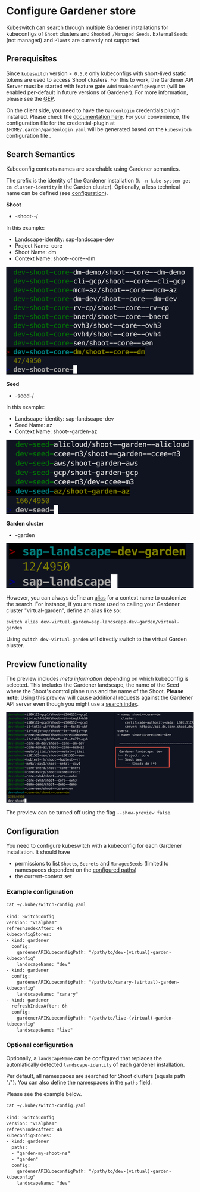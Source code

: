 # Configure Gardener store

Kubeswitch can search through multiple [Gardener](https://gardener.cloud) installations for kubeconfigs 
of `Shoot` clusters and `Shooted /Managed Seeds`.
External `Seeds` (not managed) and `Plants` are currently not supported.

## Prerequisites

Since `kubeswitch` version `> 0.5.0` only kubeconfigs with short-lived static tokens are used to access Shoot clusters.
For this to work, the Gardener API Server must be started with feature gate `AdminKubeconfigRequest` (will be enabled per-default in future versions of Gardener).
For more information, please see the [GEP](https://github.com/gardener/gardener/blob/master/docs/proposals/16-adminkubeconfig-subresource.md).

On the client side, you need to have the `Gardenlogin` credentials plugin installed. Please check the [documentation here](https://github.com/gardener/gardenlogin#installation).
For your convenience, the configuration file for the credential-plugin at `$HOME/.garden/gardenlogin.yaml` will be generated based on the `kubeswitch` configuration file .

## Search Semantics

Kubeconfig contexts names are searchable using Gardener semantics.

The prefix is the identity of the Gardener installation 
(`k -n kube-system get cm cluster-identity` in the Garden cluster).
Optionally, a less technical name can be defined (see [configuration](#configuration)).

**Shoot**
 - <landscape-identity>-shoot-<project-name>-<shoot-name>/<kubeconfig-context>

In this example:
- Landscape-identity: sap-landscape-dev
- Project Name: core
- Shoot Name: dm
- Context Name: shoot--core--dm

![Shoots](search_shoots.png)

**Seed**
- <landscape-identity>-seed-<seed-name>/<kubeconfig-context>

In this example:
- Landscape-identity: sap-landscape-dev
- Seed Name: az
- Context Name: shoot--garden-az

![Seeds](search_seeds.png)

**Garden cluster**
- <landscape-identity>-garden

![garden](search_garden.png)

However, you can always define an [alias](../../../README.md#alias) for a context name to customize the search.
For instance, if you are more used to calling your Gardener cluster "virtual-garden", define an alias like so:

```
switch alias dev-virtual-garden=sap-landscape-dev-garden/virtual-garden
```

Using `switch dev-virtual-garden` will directly switch to the virtual Garden cluster.

## Preview functionality

The preview includes _meta information_ depending on which kubeconfig is selected.
This includes the Gardener landscape, the name of the Seed where the Shoot's control plane runs
and the name of the Shoot.
**Please note**: Using this preview will cause additional requests against the Gardener API server even though
you might use a [search index](../../search_index.md).

![Preview](preview.png)

The preview can be turned off using the flag `--show-preview false`.

## Configuration 

You need to configure kubeswitch with a kubeconfig for each Gardener installation.
It should have 
- permissions to list `Shoots`, `Secrets` and `ManagedSeeds` (limited to namespaces dependent on the [configured paths](#optional-configuration))
- the current-context set

### Example configuration

```
cat ~/.kube/switch-config.yaml

kind: SwitchConfig
version: "v1alpha1"
refreshIndexAfter: 4h
kubeconfigStores:
- kind: gardener
  config:
    gardenerAPIKubeconfigPath: "/path/to/dev-(virtual)-garden-kubeconfig"
    landscapeName: "dev"
- kind: gardener
  config:
    gardenerAPIKubeconfigPath: "/path/to/canary-(virtual)-garden-kubeconfig"
    landscapeName: "canary"
- kind: gardener
  refreshIndexAfter: 6h
  config:
    gardenerAPIKubeconfigPath: "/path/to/live-(virtual)-garden-kubeconfig"
    landscapeName: "live"
```

### Optional configuration

Optionally, a `landscapeName` can be configured that replaces the automatically detected
`landscape-identity` of each gardener installation.

Per default, all namespaces are searched for Shoot clusters (equals path "/").
You can also define the namespaces in the `paths` field. 

Please see the example below.

```
cat ~/.kube/switch-config.yaml

kind: SwitchConfig
version: "v1alpha1"
refreshIndexAfter: 4h
kubeconfigStores:
- kind: gardener
  paths:
  - "garden-my-shoot-ns"
  - "garden"
  config:
    gardenerAPIKubeconfigPath: "/path/to/dev-(virtual)-garden-kubeconfig"
    landscapeName: "dev"
```
